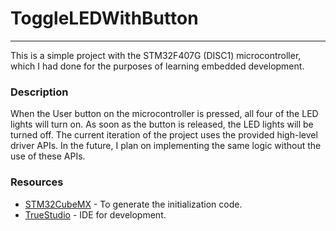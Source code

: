 # ToggleLEDWithButton
---------------------
This is a simple project with the STM32F407G (DISC1) microcontroller, which I had done for the purposes of learning embedded development.  

### Description
When the User button on the microcontroller is pressed, all four of the LED lights will turn on. As soon as the button is released, the LED lights will be turned off.
The current iteration of the project uses the provided high-level driver APIs. In the future, I plan on implementing the same logic without the use of these APIs.

### Resources
- [STM32CubeMX](http://www.st.com/en/development-tools/stm32cubemx.html) - To generate the initialization code.
- [TrueStudio](https://atollic.com/truestudio/) - IDE for development.

